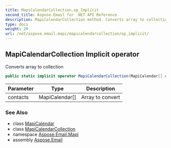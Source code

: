```yaml
---
title: MapiCalendarCollection.op_Implicit
second_title: Aspose.Email for .NET API Reference
description: MapiCalendarCollection method. Converts array to collection
type: docs
weight: 20
url: /net/aspose.email.mapi/mapicalendarcollection/op_implicit/
---
```

## MapiCalendarCollection Implicit operator

Converts array to collection

```csharp
public static implicit operator MapiCalendarCollection(MapiCalendar[] contacts)
```

| Parameter | Type | Description |
| --- | --- | --- |
| contacts | MapiCalendar[] | Array to convert |

### See Also

* class [MapiCalendar](../../mapicalendar/)
* class [MapiCalendarCollection](../)
* namespace [Aspose.Email.Mapi](../../mapicalendarcollection/)
* assembly [Aspose.Email](../../../)


